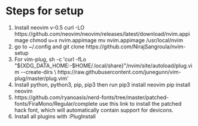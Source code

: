 <h1>
Steps for setup
</h1>
<ol type="1">
   <li>Install neovim v-0.5
curl -LO https://github.com/neovim/neovim/releases/latest/download/nvim.appimage
chmod u+x nvim.appimage
mv nvim.appimage /usr/local/nvim
   </li>
   <li>
go to ~/.config and 
git clone https://github.com/NirajSangroula/nvim-setup
    </li>
    <li>
For vim-plug,
sh -c 'curl -fLo "${XDG_DATA_HOME:-$HOME/.local/share}"/nvim/site/autoload/plug.vim --create-dirs \
       https://raw.githubusercontent.com/junegunn/vim-plug/master/plug.vim'
   </li>
    <li>
Install python, python3, pip, pip3 then run
pip3 install neovim
pip install neovim
    </li>
    <li>
https://github.com/ryanoasis/nerd-fonts/tree/master/patched-fonts/FiraMono/Regular/complete
use this link to install the patched hack font, 
which will automatically contain support for devicons.
    </li>
    <li>
Install all plugins with :PlugInstall
    </li>
</ol>

